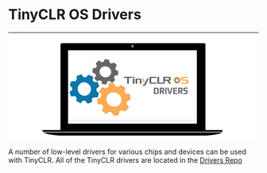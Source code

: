 # TinyCLR OS Drivers

---

![Learn More](../images/drivers.png)

A number of low-level drivers for various chips and devices can be used with TinyCLR. All of the TinyCLR drivers are located in the [Drivers Repo](https://github.com/ghi-electronics/TinyCLR-Drivers)